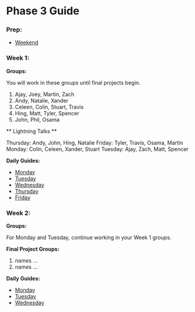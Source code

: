 # Phase 3 Guide

### Prep:
- [Weekend](phase-3-prep/weekend-prep.md)

### Week 1:

**Groups:**

You will work in these groups until final projects begin.

1. Ajay, Joey, Martin, Zach
2. Andy, Natalie, Xander
3. Celeen, Colin, Stuart, Travis
4. Hing, Matt, Tyler, Spencer
5. John, Phil, Osama

** Lightning Talks **

Thursday: Andy, John, Hing, Natalie
Friday:   Tyler, Travis, Osama, Martin
Monday:   Colin, Celeen, Xander, Stuart
Tuesday:  Ajay, Zach, Matt, Spencer

**Daily Guides:**

- [Monday](week-1/monday.md)
- [Tuesday](week-1/tuesday.md)
- [Wednesday](week-1/wednesday.md)
- [Thursday](week-1/thursday.md)
- [Friday](week-1/friday.md)

### Week 2:

**Groups:**

For Monday and Tuesday, continue working in your Week 1 groups.

**Final Project Groups:**

1. names ...
2. names ...

**Daily Guides:**

- [Monday](week-2/monday.md)
- [Tuesday](week-2/tuesday.md)
- [Wednesday](week-2/wednesday.md)
